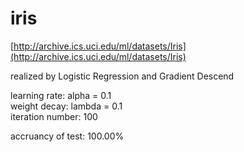 iris
====
[http://archive.ics.uci.edu/ml/datasets/Iris](http://archive.ics.uci.edu/ml/datasets/Iris)

realized by Logistic Regression and Gradient Descend  

learning rate: alpha = 0.1  
weight decay: lambda = 0.1  
iteration number: 100  

accruancy of test: 100.00%  
